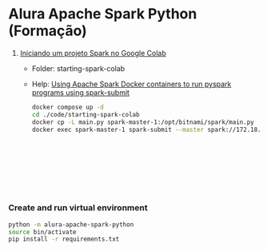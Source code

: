 # Alura Apache Spark Python (Formação)

1. [Iniciando um projeto Spark no Google Colab](https://www.alura.com.br/artigos/iniciando-projeto-spark-no-colab)
   * Folder: starting-spark-colab
   * Help: [Using Apache Spark Docker containers to run pyspark programs using spark-submit](https://medium.com/@mehmood9501/using-apache-spark-docker-containers-to-run-pyspark-programs-using-spark-submit-afd6da480e0f)

      ```bash
      docker compose up -d
      cd ./code/starting-spark-colab
      docker cp -L main.py spark-master-1:/opt/bitnami/spark/main.py
      docker exec spark-master-1 spark-submit --master spark://172.18.0.2:7077 main.py
      ```


<br />
<br />
<br />
<br />
<br />
<br />

### Create and run virtual environment 

```bash
python -m alura-apache-spark-python
source bin/activate
pip install -r requirements.txt
```

